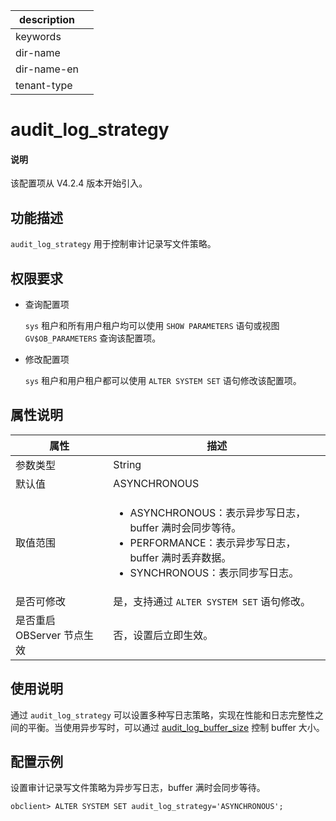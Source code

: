 |description||
|---|---|
|keywords||
|dir-name||
|dir-name-en||
|tenant-type||

# audit_log_strategy

<main id="notice" type='explain'>
  <h4>说明</h4>
  <p>该配置项从 V4.2.4 版本开始引入。</p>
</main>

## 功能描述

`audit_log_strategy` 用于控制审计记录写文件策略。

## 权限要求

* 查询配置项

  `sys` 租户和所有用户租户均可以使用 `SHOW PARAMETERS` 语句或视图 `GV$OB_PARAMETERS` 查询该配置项。

* 修改配置项

  `sys` 租户和用户租户都可以使用 `ALTER SYSTEM SET` 语句修改该配置项。

## 属性说明

| **属性** | **描述** |
| -------- | -------- |
| 参数类型   | String |
| 默认值     | ASYNCHRONOUS |
| 取值范围   | <ul><li>ASYNCHRONOUS：表示异步写日志，buffer 满时会同步等待。</li><li>PERFORMANCE：表示异步写日志，buffer 满时丢弃数据。</li><li>SYNCHRONOUS：表示同步写日志。</li></ul>|
| 是否可修改 | 是，支持通过 `ALTER SYSTEM SET` 语句修改。|
| 是否重启 OBServer 节点生效 | 否，设置后立即生效。   |

## 使用说明

通过 `audit_log_strategy` 可以设置多种写日志策略，实现在性能和日志完整性之间的平衡。当使用异步写时，可以通过 [audit_log_buffer_size](210.audit_log_buffer_size.md) 控制 buffer 大小。

## 配置示例

设置审计记录写文件策略为异步写日志，buffer 满时会同步等待。

```shell
obclient> ALTER SYSTEM SET audit_log_strategy='ASYNCHRONOUS';
```
